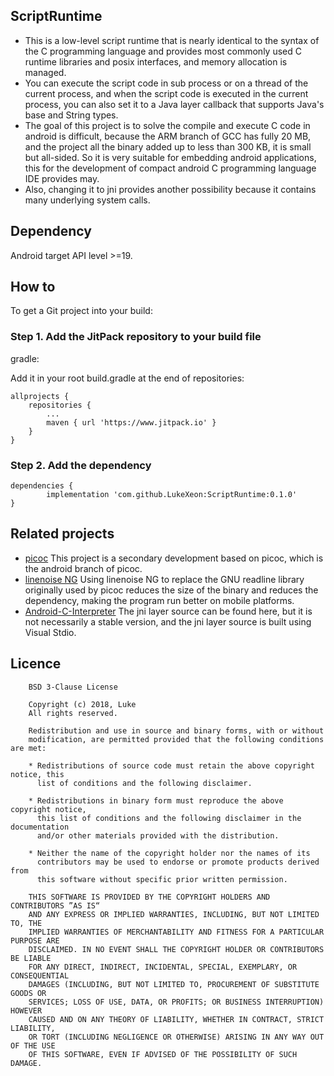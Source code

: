 ## ScriptRuntime
* This is a low-level script runtime that is nearly identical to the syntax of the C programming language and provides most commonly used C runtime libraries and posix interfaces, and memory allocation is managed. 
* You can execute the script code in sub process or on a thread of the current process, and when the script code is executed in the current process, you can also set it to a Java layer callback that supports Java's base and String types. 
* The goal of this project is to solve the compile and execute C code in android is difficult, because the ARM branch of GCC has fully 20 MB, and the project all the binary added up to less than 300 KB, it is small but all-sided. So it is very suitable for embedding android applications, this for the development of compact android C programming language IDE provides may.
* Also, changing it to jni provides another possibility because it contains many underlying system calls.

## Dependency

Android target API level >=19.
## How to

To get a Git project into your build:

### Step 1. Add the JitPack repository to your build file


gradle:

Add it in your root build.gradle at the end of repositories:

	allprojects {
		repositories {
			...
			maven { url 'https://www.jitpack.io' }
		}
	}
	

### Step 2. Add the dependency

	dependencies {
	        implementation 'com.github.LukeXeon:ScriptRuntime:0.1.0'
	}

## Related projects
* [picoc](https://gitlab.com/zsaleeba/picoc) This project is a secondary development based on picoc, which is the android branch of picoc.
* [linenoise NG](https://github.com/arangodb/linenoise-ng) Using linenoise NG to replace the GNU readline library originally used by picoc reduces the size of the binary and reduces the dependency, making the program run better on mobile platforms.
* [Android-C-Interpreter](https://github.com/sanyuankexie/Android-C-Interpreter) The jni layer source can be found here, but it is not necessarily a stable version, and the jni layer source is built using Visual Stdio.

## Licence

        BSD 3-Clause License
        
        Copyright (c) 2018, Luke
        All rights reserved.
        
        Redistribution and use in source and binary forms, with or without
        modification, are permitted provided that the following conditions are met:
        
        * Redistributions of source code must retain the above copyright notice, this
          list of conditions and the following disclaimer.
        
        * Redistributions in binary form must reproduce the above copyright notice,
          this list of conditions and the following disclaimer in the documentation
          and/or other materials provided with the distribution.
        
        * Neither the name of the copyright holder nor the names of its
          contributors may be used to endorse or promote products derived from
          this software without specific prior written permission.
        
        THIS SOFTWARE IS PROVIDED BY THE COPYRIGHT HOLDERS AND CONTRIBUTORS ”AS IS“
        AND ANY EXPRESS OR IMPLIED WARRANTIES, INCLUDING, BUT NOT LIMITED TO, THE
        IMPLIED WARRANTIES OF MERCHANTABILITY AND FITNESS FOR A PARTICULAR PURPOSE ARE
        DISCLAIMED. IN NO EVENT SHALL THE COPYRIGHT HOLDER OR CONTRIBUTORS BE LIABLE
        FOR ANY DIRECT, INDIRECT, INCIDENTAL, SPECIAL, EXEMPLARY, OR CONSEQUENTIAL
        DAMAGES (INCLUDING, BUT NOT LIMITED TO, PROCUREMENT OF SUBSTITUTE GOODS OR
        SERVICES; LOSS OF USE, DATA, OR PROFITS; OR BUSINESS INTERRUPTION) HOWEVER
        CAUSED AND ON ANY THEORY OF LIABILITY, WHETHER IN CONTRACT, STRICT LIABILITY,
        OR TORT (INCLUDING NEGLIGENCE OR OTHERWISE) ARISING IN ANY WAY OUT OF THE USE
        OF THIS SOFTWARE, EVEN IF ADVISED OF THE POSSIBILITY OF SUCH DAMAGE.
